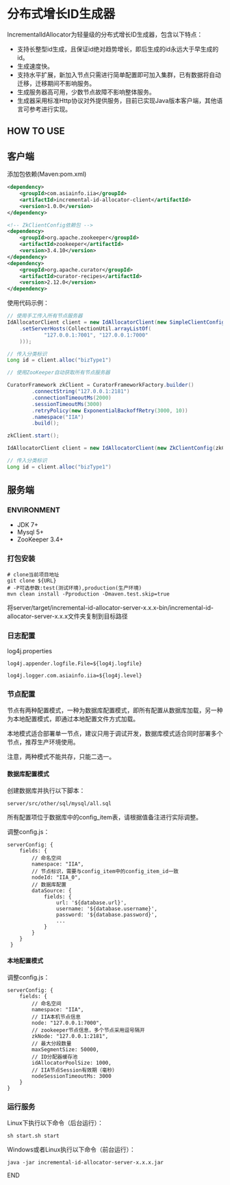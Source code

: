 # 分布式增长ID生成器

IncrementalIdAllocator为轻量级的分布式增长ID生成器，包含以下特点：

* 支持长整型id生成，且保证id绝对趋势增长，即后生成的id永远大于早生成的id。
* 生成速度快。
* 支持水平扩展，新加入节点只需进行简单配置即可加入集群，已有数据将自动迁移，迁移期间不影响服务。
* 生成服务器高可用，少数节点故障不影响整体服务。
* 生成器采用标准Http协议对外提供服务，目前已实现Java版本客户端，其他语言可参考进行实现。

## HOW TO USE

## 客户端

添加包依赖(Maven:pom.xml)

```xml
<dependency>
    <groupId>com.asiainfo.iia</groupId>
    <artifactId>incremental-id-allocator-client</artifactId>
    <version>1.0.0</version>
</dependency>

<!-- ZkClientConfig依赖包 -->
<dependency>
    <groupId>org.apache.zookeeper</groupId>
    <artifactId>zookeeper</artifactId>
    <version>3.4.10</version>
</dependency>
<dependency>
    <groupId>org.apache.curator</groupId>
    <artifactId>curator-recipes</artifactId>
    <version>2.12.0</version>
</dependency>
```

使用代码示例：

```java
// 使用手工传入所有节点服务器
IdAllocatorClient client = new IdAllocatorClient(new SimpleClientConfig()
    .setServerHosts(CollectionUtil.arrayListOf(
            "127.0.0.1:7001", "127.0.0.1:7000"
    )));

// 传入分类标识
Long id = client.alloc("bizType1")
```

```java
// 使用ZooKeeper自动获取所有节点服务器

CuratorFramework zkClient = CuratorFrameworkFactory.builder()
        .connectString("127.0.0.1:2181")
        .connectionTimeoutMs(2000)
        .sessionTimeoutMs(3000)
        .retryPolicy(new ExponentialBackoffRetry(3000, 10))
        .namespace("IIA")
        .build();

zkClient.start();

IdAllocatorClient client = new IdAllocatorClient(new ZkClientConfig(zkClient));

// 传入分类标识
Long id = client.alloc("bizType1")
```

## 服务端

### ENVIRONMENT

* JDK 7+
* Mysql 5+
* ZooKeeper 3.4+

### 打包安装

```
# clone当前项目地址
git clone ${URL}
# -P可选参数:test(测试环境),production(生产环境)
mvn clean install -Pproduction -Dmaven.test.skip=true
```

将server/target/incremental-id-allocator-server-x.x.x-bin/incremental-id-allocator-server-x.x.x文件夹复制到目标路径

### 日志配置

log4j.properties

```
log4j.appender.logfile.File=${log4j.logfile}

log4j.logger.com.asiainfo.iia=${log4j.level}
```

### 节点配置

节点有两种配置模式，一种为数据库配置模式，即所有配置从数据库加载，另一种为本地配置模式，即通过本地配置文件方式加载。

本地模式适合部署单一节点，建议只用于调试开发，数据库模式适合同时部署多个节点，推荐生产环境使用。

注意，两种模式不能共存，只能二选一。

#### 数据库配置模式

创建数据库并执行以下脚本：

```
server/src/other/sql/mysql/all.sql
```

所有配置项位于数据库中的config_item表，请根据值备注进行实际调整。

调整config.js：

```
serverConfig: {
    fields: {
        // 命名空间
        namespace: "IIA",
        // 节点标识，需要与config_item中的config_item_id一致
        nodeId: "IIA_0",
        // 数据库配置
        dataSource: {
            fields: {
                url: '${database.url}',
                username: '${database.username}',
                password: '${database.password}',
                ...
            }
        }
    }
 }
```

#### 本地配置模式

调整config.js：

```
serverConfig: {
    fields: {
        // 命名空间
        namespace: "IIA",
        // IIA本机节点信息
        node: "127.0.0.1:7000",
        // zookeeper节点信息，多个节点采用逗号隔开
        zkNode: "127.0.0.1:2181",
        // 最大分段数量
        maxSegmentSize: 50000,
        // ID分配器缓存池
        idAllocatorPoolSize: 1000,
        // IIA节点Session有效期（毫秒）
        nodeSessionTimeoutMs: 3000
    }
}
```

### 运行服务

Linux下执行以下命令（后台运行）：

```shell
sh start.sh start
```

Windows或者Linux执行以下命令（前台运行）：

```shell
java -jar incremental-id-allocator-server-x.x.x.jar
```

END